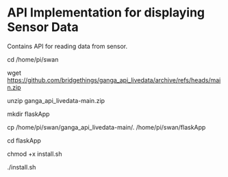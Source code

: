 # API Implementation for displaying Sensor Data

Contains API for reading data from sensor.

cd /home/pi/swan

wget https://github.com/bridgethings/ganga_api_livedata/archive/refs/heads/main.zip

unzip ganga_api_livedata-main.zip

mkdir flaskApp

cp /home/pi/swan/ganga_api_livedata-main/. /home/pi/swan/flaskApp

cd flaskApp

chmod +x install.sh

./install.sh
